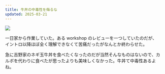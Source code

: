 ```yaml
---
title: 牛丼の中毒性を侮るな
updated: 2025-03-21
---
```

![](https://i.imgur.com/suZE7Up.jpeg)

一日家から作業していた。ある workshop のレビューを一つしていたのだが、イントロ以降ほぼ全く理解できなくて苦痛だったがなんとか終わらせた。

急に吉野家のネギ玉牛丼を食べたくなったのだが当然そんなものはないので、カルボを代わりに食べたが思ったよりも美味しくなかった。牛丼て中毒性あるよね。